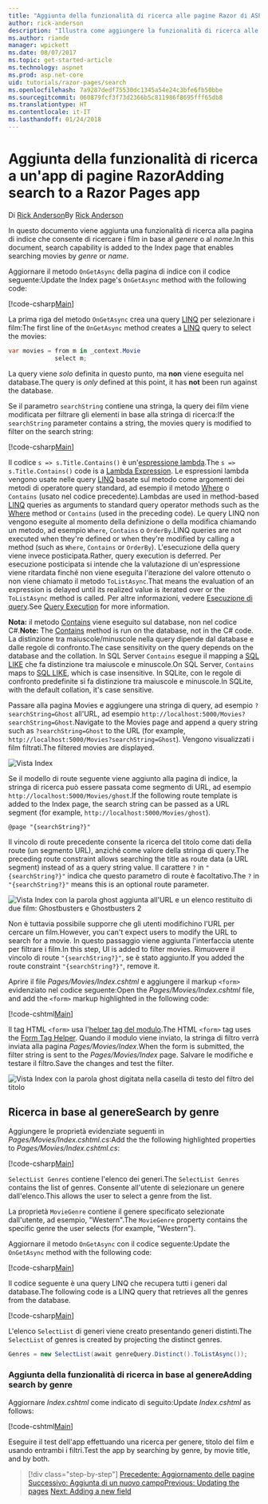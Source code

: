 ```yaml
---
title: "Aggiunta della funzionalità di ricerca alle pagine Razor di ASP.NET Core MVC"
author: rick-anderson
description: "Illustra come aggiungere la funzionalità di ricerca alle pagine Razor di ASP.NET Core"
ms.author: riande
manager: wpickett
ms.date: 08/07/2017
ms.topic: get-started-article
ms.technology: aspnet
ms.prod: asp.net-core
uid: tutorials/razor-pages/search
ms.openlocfilehash: 7a9287dedf75530dc1345a54e24c3bfe6fb50bbe
ms.sourcegitcommit: 060879fcf3f73d2366b5c811986f8695fff65db8
ms.translationtype: HT
ms.contentlocale: it-IT
ms.lasthandoff: 01/24/2018
---
```

# <a name="adding-search-to-a-razor-pages-app"></a><span data-ttu-id="ebee7-103">Aggiunta della funzionalità di ricerca a un'app di pagine Razor</span><span class="sxs-lookup"><span data-stu-id="ebee7-103">Adding search to a Razor Pages app</span></span>

<span data-ttu-id="ebee7-104">Di [Rick Anderson](https://twitter.com/RickAndMSFT)</span><span class="sxs-lookup"><span data-stu-id="ebee7-104">By [Rick Anderson](https://twitter.com/RickAndMSFT)</span></span>

<span data-ttu-id="ebee7-105">In questo documento viene aggiunta una funzionalità di ricerca alla pagina di indice che consente di ricercare i film in base al *genere* o al *nome*.</span><span class="sxs-lookup"><span data-stu-id="ebee7-105">In this document, search capability is added to the Index page that enables searching movies by *genre* or *name*.</span></span>

<span data-ttu-id="ebee7-106">Aggiornare il metodo `OnGetAsync` della pagina di indice con il codice seguente:</span><span class="sxs-lookup"><span data-stu-id="ebee7-106">Update the Index page's `OnGetAsync` method with the following code:</span></span>

[!code-csharp[Main](razor-pages-start/sample/RazorPagesMovie/Pages/Movies/Index.cshtml.cs?name=snippet_1stSearch)]

<span data-ttu-id="ebee7-107">La prima riga del metodo `OnGetAsync` crea una query [LINQ](https://docs.microsoft.com/dotnet/csharp/programming-guide/concepts/linq/) per selezionare i film:</span><span class="sxs-lookup"><span data-stu-id="ebee7-107">The first line of the `OnGetAsync` method creates a [LINQ](https://docs.microsoft.com/dotnet/csharp/programming-guide/concepts/linq/) query to select the movies:</span></span>

```csharp
var movies = from m in _context.Movie
             select m;
```

<span data-ttu-id="ebee7-108">La query viene *solo* definita in questo punto, ma **non** viene eseguita nel database.</span><span class="sxs-lookup"><span data-stu-id="ebee7-108">The query is *only* defined at this point, it has **not** been run against the database.</span></span>

<span data-ttu-id="ebee7-109">Se il parametro `searchString` contiene una stringa, la query dei film viene modificata per filtrare gli elementi in base alla stringa di ricerca:</span><span class="sxs-lookup"><span data-stu-id="ebee7-109">If the `searchString` parameter contains a string, the movies query is modified to filter on the search string:</span></span>

[!code-csharp[Main](razor-pages-start/sample/RazorPagesMovie/Pages/Movies/Index.cshtml.cs?name=snippet_SearchNull)]

<span data-ttu-id="ebee7-110">Il codice `s => s.Title.Contains()` è un'[espressione lambda](https://docs.microsoft.com/dotnet/csharp/programming-guide/statements-expressions-operators/lambda-expressions).</span><span class="sxs-lookup"><span data-stu-id="ebee7-110">The `s => s.Title.Contains()` code is a [Lambda Expression](https://docs.microsoft.com/dotnet/csharp/programming-guide/statements-expressions-operators/lambda-expressions).</span></span> <span data-ttu-id="ebee7-111">Le espressioni lambda vengono usate nelle query [LINQ](https://docs.microsoft.com/dotnet/csharp/programming-guide/concepts/linq/) basate sul metodo come argomenti dei metodi di operatore query standard, ad esempio il metodo [Where](https://docs.microsoft.com/dotnet/csharp/programming-guide/concepts/linq/query-syntax-and-method-syntax-in-linq) o `Contains` (usato nel codice precedente).</span><span class="sxs-lookup"><span data-stu-id="ebee7-111">Lambdas are used in method-based [LINQ](https://docs.microsoft.com/dotnet/csharp/programming-guide/concepts/linq/) queries as arguments to standard query operator methods such as the [Where](https://docs.microsoft.com/dotnet/csharp/programming-guide/concepts/linq/query-syntax-and-method-syntax-in-linq) method or `Contains` (used in the preceding code).</span></span> <span data-ttu-id="ebee7-112">Le query LINQ non vengono eseguite al momento della definizione o della modifica chiamando un metodo, ad esempio `Where`, `Contains` o `OrderBy`.</span><span class="sxs-lookup"><span data-stu-id="ebee7-112">LINQ queries are not executed when they're defined or when they're modified by calling a method (such as `Where`, `Contains`  or `OrderBy`).</span></span> <span data-ttu-id="ebee7-113">L'esecuzione della query viene invece posticipata.</span><span class="sxs-lookup"><span data-stu-id="ebee7-113">Rather, query execution is deferred.</span></span> <span data-ttu-id="ebee7-114">Per esecuzione posticipata si intende che la valutazione di un'espressione viene ritardata finché non viene eseguita l'iterazione del valore ottenuto o non viene chiamato il metodo `ToListAsync`.</span><span class="sxs-lookup"><span data-stu-id="ebee7-114">That means the evaluation of an expression is delayed until its realized value is iterated over or the `ToListAsync` method is called.</span></span> <span data-ttu-id="ebee7-115">Per altre informazioni, vedere [Esecuzione di query](https://docs.microsoft.com/dotnet/framework/data/adonet/ef/language-reference/query-execution).</span><span class="sxs-lookup"><span data-stu-id="ebee7-115">See [Query Execution](https://docs.microsoft.com/dotnet/framework/data/adonet/ef/language-reference/query-execution) for more information.</span></span>

<span data-ttu-id="ebee7-116">**Nota:** il metodo [Contains](https://docs.microsoft.com//dotnet/api/system.data.objects.dataclasses.entitycollection-1.contains) viene eseguito sul database, non nel codice C#.</span><span class="sxs-lookup"><span data-stu-id="ebee7-116">**Note:** The [Contains](https://docs.microsoft.com//dotnet/api/system.data.objects.dataclasses.entitycollection-1.contains) method is run on the database, not in the C# code.</span></span> <span data-ttu-id="ebee7-117">La distinzione tra maiuscole/minuscole nella query dipende dal database e dalle regole di confronto.</span><span class="sxs-lookup"><span data-stu-id="ebee7-117">The case sensitivity on the query depends on the database and the collation.</span></span> <span data-ttu-id="ebee7-118">In SQL Server `Contains` esegue il mapping a [SQL LIKE](https://docs.microsoft.com/sql/t-sql/language-elements/like-transact-sql) che fa distinzione tra maiuscole e minuscole.</span><span class="sxs-lookup"><span data-stu-id="ebee7-118">On SQL Server, `Contains` maps to [SQL LIKE](https://docs.microsoft.com/sql/t-sql/language-elements/like-transact-sql), which is case insensitive.</span></span> <span data-ttu-id="ebee7-119">In SQLite, con le regole di confronto predefinite si fa distinzione tra maiuscole e minuscole.</span><span class="sxs-lookup"><span data-stu-id="ebee7-119">In SQLite, with the default collation, it's case sensitive.</span></span>

<span data-ttu-id="ebee7-120">Passare alla pagina Movies e aggiungere una stringa di query, ad esempio `?searchString=Ghost` all'URL, ad esempio `http://localhost:5000/Movies?searchString=Ghost`.</span><span class="sxs-lookup"><span data-stu-id="ebee7-120">Navigate to the Movies page and append a query string such as `?searchString=Ghost` to the URL (for example, `http://localhost:5000/Movies?searchString=Ghost`).</span></span> <span data-ttu-id="ebee7-121">Vengono visualizzati i film filtrati.</span><span class="sxs-lookup"><span data-stu-id="ebee7-121">The filtered movies are displayed.</span></span>

![Vista Index](search/_static/ghost.png)

<span data-ttu-id="ebee7-123">Se il modello di route seguente viene aggiunto alla pagina di indice, la stringa di ricerca può essere passata come segmento di URL, ad esempio `http://localhost:5000/Movies/ghost`.</span><span class="sxs-lookup"><span data-stu-id="ebee7-123">If the following route template is added to the Index page, the search string can be passed as a URL segment (for example, `http://localhost:5000/Movies/ghost`).</span></span>

```cshtml
@page "{searchString?}"
```

<span data-ttu-id="ebee7-124">Il vincolo di route precedente consente la ricerca del titolo come dati della route (un segmento URL), anziché come valore della stringa di query.</span><span class="sxs-lookup"><span data-stu-id="ebee7-124">The preceding route constraint allows searching the title as route data (a URL segment) instead of as a query string value.</span></span>  <span data-ttu-id="ebee7-125">Il carattere `?` in `"{searchString?}"` indica che questo parametro di route è facoltativo.</span><span class="sxs-lookup"><span data-stu-id="ebee7-125">The `?` in `"{searchString?}"` means this is an optional route parameter.</span></span>

![Vista Index con la parola ghost aggiunta all'URL e un elenco restituito di due film: Ghostbusters e Ghostbusters 2](search/_static/g2.png)

<span data-ttu-id="ebee7-127">Non è tuttavia possibile supporre che gli utenti modifichino l'URL per cercare un film.</span><span class="sxs-lookup"><span data-stu-id="ebee7-127">However, you can't expect users to modify the URL to search for a movie.</span></span> <span data-ttu-id="ebee7-128">In questo passaggio viene aggiunta l'interfaccia utente per filtrare i film.</span><span class="sxs-lookup"><span data-stu-id="ebee7-128">In this step, UI is added to filter movies.</span></span> <span data-ttu-id="ebee7-129">Rimuovere il vincolo di route `"{searchString?}"`, se è stato aggiunto.</span><span class="sxs-lookup"><span data-stu-id="ebee7-129">If you added the route constraint `"{searchString?}"`, remove it.</span></span>

<span data-ttu-id="ebee7-130">Aprire il file *Pages/Movies/Index.cshtml* e aggiungere il markup `<form>` evidenziato nel codice seguente:</span><span class="sxs-lookup"><span data-stu-id="ebee7-130">Open the *Pages/Movies/Index.cshtml* file, and add the `<form>` markup highlighted in the following code:</span></span>

[!code-cshtml[Main](razor-pages-start/sample/RazorPagesMovie/Pages/Movies/Index2.cshtml?highlight=14-19&range=1-22)]

<span data-ttu-id="ebee7-131">Il tag HTML `<form>` usa l'[helper tag del modulo](xref:mvc/views/working-with-forms#the-form-tag-helper).</span><span class="sxs-lookup"><span data-stu-id="ebee7-131">The HTML `<form>` tag uses the [Form Tag Helper](xref:mvc/views/working-with-forms#the-form-tag-helper).</span></span> <span data-ttu-id="ebee7-132">Quando il modulo viene inviato, la stringa di filtro verrà inviata alla pagina *Pages/Movies/Index*.</span><span class="sxs-lookup"><span data-stu-id="ebee7-132">When the form is submitted, the filter string is sent to the *Pages/Movies/Index* page.</span></span> <span data-ttu-id="ebee7-133">Salvare le modifiche e testare il filtro.</span><span class="sxs-lookup"><span data-stu-id="ebee7-133">Save the changes and test the filter.</span></span>

![Vista Index con la parola ghost digitata nella casella di testo del filtro del titolo](search/_static/filter.png)

## <a name="search-by-genre"></a><span data-ttu-id="ebee7-135">Ricerca in base al genere</span><span class="sxs-lookup"><span data-stu-id="ebee7-135">Search by genre</span></span>

<span data-ttu-id="ebee7-136">Aggiungere le proprietà evidenziate seguenti in *Pages/Movies/Index.cshtml.cs*:</span><span class="sxs-lookup"><span data-stu-id="ebee7-136">Add the the following highlighted properties to *Pages/Movies/Index.cshtml.cs*:</span></span>

[!code-csharp[Main](razor-pages-start/sample/RazorPagesMovie/Pages/Movies/Index.cshtml.cs?name=snippet_newProps&highlight=11-)]

<span data-ttu-id="ebee7-137">`SelectList Genres` contiene l'elenco dei generi.</span><span class="sxs-lookup"><span data-stu-id="ebee7-137">The `SelectList Genres` contains the list of genres.</span></span> <span data-ttu-id="ebee7-138">Consente all'utente di selezionare un genere dall'elenco.</span><span class="sxs-lookup"><span data-stu-id="ebee7-138">This allows the user to select a genre from the list.</span></span>

<span data-ttu-id="ebee7-139">La proprietà `MovieGenre` contiene il genere specificato selezionate dall'utente, ad esempio, "Western".</span><span class="sxs-lookup"><span data-stu-id="ebee7-139">The `MovieGenre` property contains the specific genre the user selects (for example, "Western").</span></span>

<span data-ttu-id="ebee7-140">Aggiornare il metodo `OnGetAsync` con il codice seguente:</span><span class="sxs-lookup"><span data-stu-id="ebee7-140">Update the `OnGetAsync` method with the following code:</span></span>

[!code-csharp[Main](razor-pages-start/sample/RazorPagesMovie/Pages/Movies/Index.cshtml.cs?name=snippet_SearchGenre)]

<span data-ttu-id="ebee7-141">Il codice seguente è una query LINQ che recupera tutti i generi dal database.</span><span class="sxs-lookup"><span data-stu-id="ebee7-141">The following code is a LINQ query that retrieves all the genres from the database.</span></span>

[!code-csharp[Main](razor-pages-start/sample/RazorPagesMovie/Pages/Movies/Index.cshtml.cs?name=snippet_LINQ)]

<span data-ttu-id="ebee7-142">L'elenco `SelectList` di generi viene creato presentando generi distinti.</span><span class="sxs-lookup"><span data-stu-id="ebee7-142">The `SelectList` of genres is created by projecting the distinct genres.</span></span>

<!-- BUG in OPS
Tag snippet_selectlist's start line '75' should be less than end line '29' when resolving "[!code-csharp[Main](razor-pages-start/sample/RazorPagesMovie/Pages/Movies/Index.cshtml.cs?name=snippet_SelectList)]"

There's no start line.

[!code-csharp[Main](razor-pages-start/sample/RazorPagesMovie/Pages/Movies/Index.cshtml.cs?name=snippet_SelectList)]
-->

```csharp
Genres = new SelectList(await genreQuery.Distinct().ToListAsync());
```

### <a name="adding-search-by-genre"></a><span data-ttu-id="ebee7-143">Aggiunta della funzionalità di ricerca in base al genere</span><span class="sxs-lookup"><span data-stu-id="ebee7-143">Adding search by genre</span></span>

<span data-ttu-id="ebee7-144">Aggiornare *Index.cshtml* come indicato di seguito:</span><span class="sxs-lookup"><span data-stu-id="ebee7-144">Update *Index.cshtml* as follows:</span></span>

[!code-cshtml[Main](razor-pages-start/sample/RazorPagesMovie/Pages/Movies/IndexFormGenreNoRating.cshtml?highlight=16-18&range=1-26)]

<span data-ttu-id="ebee7-145">Eseguire il test dell'app effettuando una ricerca per genere, titolo del film e usando entrambi i filtri.</span><span class="sxs-lookup"><span data-stu-id="ebee7-145">Test the app by searching by genre, by movie title, and by both.</span></span>

>[!div class="step-by-step"]
<span data-ttu-id="ebee7-146">[Precedente: Aggiornamento delle pagine](xref:tutorials/razor-pages/da1)
[Successivo: Aggiunta di un nuovo campo](xref:tutorials/razor-pages/new-field)</span><span class="sxs-lookup"><span data-stu-id="ebee7-146">[Previous: Updating the pages](xref:tutorials/razor-pages/da1)
[Next: Adding a new field](xref:tutorials/razor-pages/new-field)</span></span>
